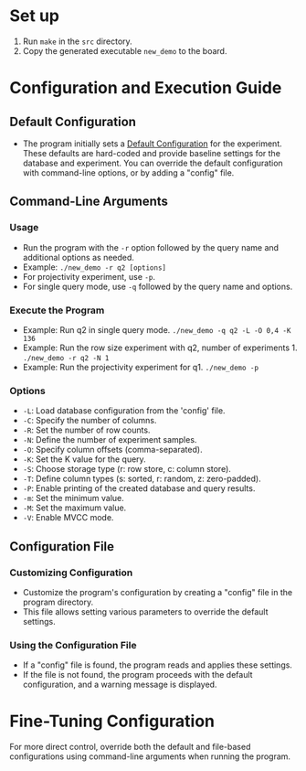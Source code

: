 # Set up

1. Run `make` in the `src` directory.
2. Copy the generated executable `new_demo` to the board.

# Configuration and Execution Guide

## Default Configuration

- The program initially sets a [Default Configuration](utils/exp_config.c) for the experiment. These defaults are hard-coded and provide baseline settings for the database and experiment. You can override the default configuration with command-line options, or by adding a "config" file.

## Command-Line Arguments

### Usage

- Run the program with the `-r` option followed by the query name and additional options as needed.
- Example: `./new_demo -r q2 [options]`
- For projectivity experiment, use `-p`.
- For single query mode, use `-q` followed by the query name and options.

### Execute the Program

- Example: Run q2 in single query mode.
  `./new_demo -q q2 -L -O 0,4 -K 136`
- Example: Run the row size experiment with q2, number of experiments 1.
  `./new_demo -r q2 -N 1`
- Example: Run the projectivity experiment for q1.
  `./new_demo -p`

### Options

- `-L`: Load database configuration from the 'config' file.
- `-C`: Specify the number of columns.
- `-R`: Set the number of row counts.
- `-N`: Define the number of experiment samples.
- `-O`: Specify column offsets (comma-separated).
- `-K`: Set the K value for the query.
- `-S`: Choose storage type (r: row store, c: column store).
- `-T`: Define column types (s: sorted, r: random, z: zero-padded).
- `-P`: Enable printing of the created database and query results.
- `-m`: Set the minimum value.
- `-M`: Set the maximum value.
- `-V`: Enable MVCC mode.
   
## Configuration File

### Customizing Configuration

- Customize the program's configuration by creating a "config" file in the program directory.
- This file allows setting various parameters to override the default settings.

### Using the Configuration File

- If a "config" file is found, the program reads and applies these settings.
- If the file is not found, the program proceeds with the default configuration, and a warning message is displayed.

# Fine-Tuning Configuration

For more direct control, override both the default and file-based configurations using command-line arguments when running the program.
